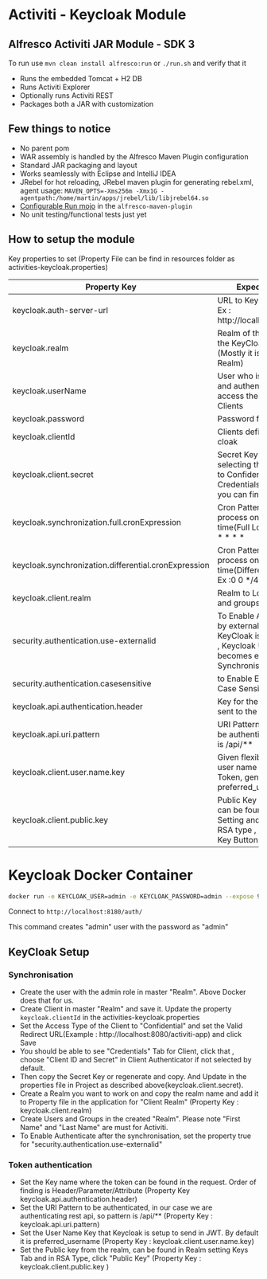# Activiti - Keycloak Module

## Alfresco Activiti JAR Module - SDK 3

To run use `mvn clean install alfresco:run` or `./run.sh` and verify that it 

 * Runs the embedded Tomcat + H2 DB 
 * Runs Activiti Explorer
 * Optionally runs Activiti REST
 * Packages both a JAR with customization
  
## Few things to notice

 * No parent pom
 * WAR assembly is handled by the Alfresco Maven Plugin configuration
 * Standard JAR packaging and layout
 * Works seamlessly with Eclipse and IntelliJ IDEA
 * JRebel for hot reloading, JRebel maven plugin for generating rebel.xml, agent usage: `MAVEN_OPTS=-Xms256m -Xmx1G -agentpath:/home/martin/apps/jrebel/lib/libjrebel64.so`
 * [Configurable Run mojo](https://github.com/Alfresco/alfresco-sdk/blob/sdk-3.0/plugins/alfresco-maven-plugin/src/main/java/org/alfresco/maven/plugin/RunMojo.java) in the `alfresco-maven-plugin`
 * No unit testing/functional tests just yet
 
## How to setup the module

Key properties to set (Property File can be find in resources folder as activities-keycloak.properties)

| Property Key | Expected Value |
| ------ | ------ |
| keycloak.auth-server-url | URL to Keycloak Server Ex : http://localhost:8180/auth |
| keycloak.realm | Realm of the User to get the KeyCloak Client.(Mostly it is master Realm) |
| keycloak.userName | User who is authorised and authenticated to access the release and Clients |
| keycloak.password | Password for the user |
| keycloak.clientId | Clients defined in the Key cloak
| keycloak.client.secret | Secret Key Generation, on selecting the Access type to Confidential, you get Credentials Tab, where you can find Secret Key |
| keycloak.synchronization.full.cronExpression | Cron Pattern to run the process on scheduled time(Full Load) Ex : */2 * * * * * |
| keycloak.synchronization.differential.cronExpression | Cron Pattern to run the process on scheduled time(Differentials Load) Ex :0 0 */4 * * ? |
| keycloak.client.realm | Realm to Load the Users and groups from |
| security.authentication.use-externalid | To Enable Authentication by external ID. In case of KeyCloak is Synchronised , Keycloak Username becomes external ID on Synchronisation |
| security.authentication.casesensitive | to Enable External ID Case Sensitivity |
| keycloak.api.authentication.header | Key for the token that is sent to the Rest API
| keycloak.api.uri.pattern |  URI Pattern that need to be authenticated , usally it is /api/**
| keycloak.client.user.name.key | Given flexibility to find the user name in the JWT Token, generally it is preferred_username
| keycloak.client.public.key    | Public Key of the realm, can be found in Realms Setting and  "Keys" Tab in RSA type , click Public Key Button

# Keycloak Docker Container
```sh
docker run -e KEYCLOAK_USER=admin -e KEYCLOAK_PASSWORD=admin --expose 9990 -p 9990 -p 8180:8080 jboss/keycloak
```

Connect to ``http://localhost:8180/auth/ ``

This command creates "admin" user with the password as "admin"

## KeyCloak Setup

### Synchronisation
 - Create the user with the admin role in master "Realm". Above Docker does that for us.
 - Create Client in master "Realm" and save it. Update the property ``keycloak.clientId`` in the activities-keycloak.properties
 - Set the Access Type of the Client to "Confidential" and set the Valid Redirect URL(Example : http://localhost:8080/activiti-app) and click Save
 - You should be able to see "Credentials" Tab for Client, click that , choose "Client ID and Secret" in Client Authenticator if not selected by default. 
 - Then copy the Secret Key or regenerate and copy. And Update in the properties file in Project as described above(keycloak.client.secret). 
 - Create a Realm you want to work on and copy the realm name and add it to Property file in the application for "Client Realm" (Property Key :  keycloak.client.realm)
 - Create Users and Groups in the created "Realm". Please note "First Name" and "Last Name" are must for Activiti.
 - To Enable Authenticate after the synchronisation, set the property true for "security.authentication.use-externalid"
 
### Token authentication
 - Set the Key name where the token can be found in the request. Order of finding is Header/Parameter/Attribute (Property Key keycloak.api.authentication.header)
 - Set the URI Pattern to be authenticated, in our case we are authenticating rest api, so pattern is /api/** (Property Key : keycloak.api.uri.pattern)
 - Set the User Name Key that Keycloak is setup to send in JWT. By default it is  preferred_username (Property Key : keycloak.client.user.name.key)
 - Set the Public key from the realm, can be found in Realm setting Keys Tab and in RSA Type, click "Public Key" (Property Key : keycloak.client.public.key )
 
